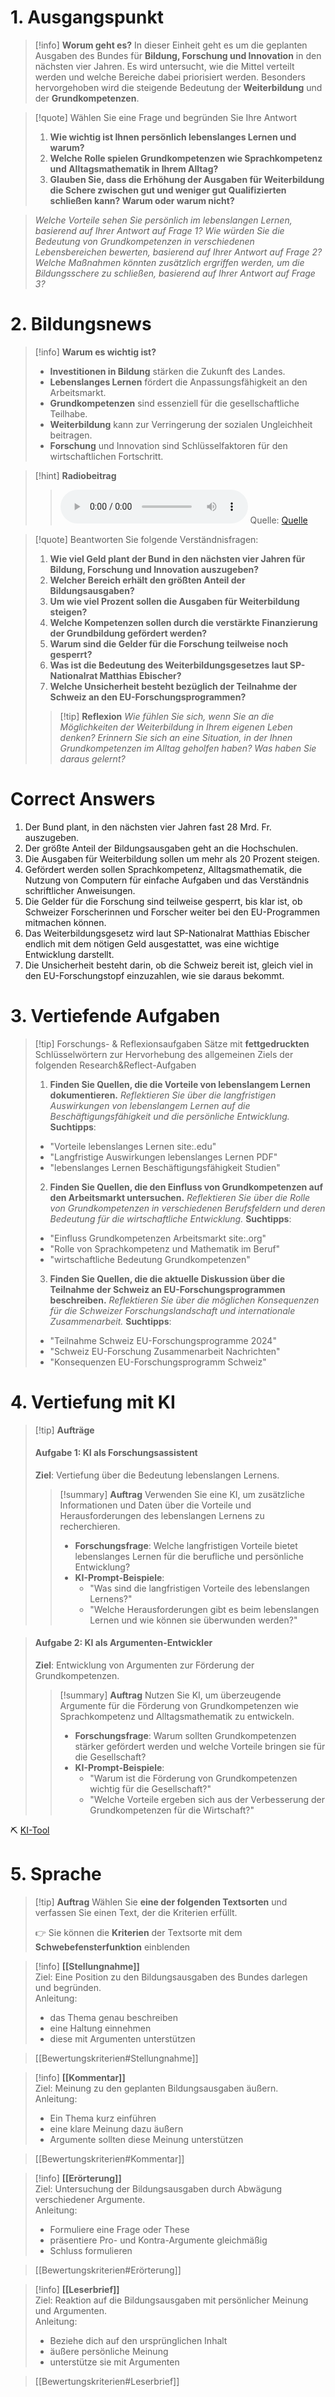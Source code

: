 # 1. Ausgangspunkt
>[!info] **Worum geht es?**
> In dieser Einheit geht es um die geplanten Ausgaben des Bundes für **Bildung, Forschung und Innovation** in den nächsten vier Jahren. Es wird untersucht, wie die Mittel verteilt werden und welche Bereiche dabei priorisiert werden. Besonders hervorgehoben wird die steigende Bedeutung der **Weiterbildung** und der **Grundkompetenzen**.

>[!quote] Wählen Sie eine Frage und begründen Sie Ihre Antwort
>1. **Wie wichtig ist Ihnen persönlich lebenslanges Lernen und warum?**
>2. **Welche Rolle spielen Grundkompetenzen wie Sprachkompetenz und Alltagsmathematik in Ihrem Alltag?**
>3. **Glauben Sie, dass die Erhöhung der Ausgaben für Weiterbildung die Schere zwischen gut und weniger gut Qualifizierten schließen kann? Warum oder warum nicht?**

>*Welche Vorteile sehen Sie persönlich im lebenslangen Lernen, basierend auf Ihrer Antwort auf Frage 1?*
>*Wie würden Sie die Bedeutung von Grundkompetenzen in verschiedenen Lebensbereichen bewerten, basierend auf Ihrer Antwort auf Frage 2?*
>*Welche Maßnahmen könnten zusätzlich ergriffen werden, um die Bildungsschere zu schließen, basierend auf Ihrer Antwort auf Frage 3?*

# 2. Bildungsnews
>[!info] **Warum es wichtig ist?**
>- **Investitionen in Bildung** stärken die Zukunft des Landes.
>- **Lebenslanges Lernen** fördert die Anpassungsfähigkeit an den Arbeitsmarkt.
>- **Grundkompetenzen** sind essenziell für die gesellschaftliche Teilhabe.
>- **Weiterbildung** kann zur Verringerung der sozialen Ungleichheit beitragen.
>- **Forschung** und Innovation sind Schlüsselfaktoren für den wirtschaftlichen Fortschritt.

>[!hint] **Radiobeitrag**
>><audio controls><source src="https://example.com/audiofile.mp3"></audio>
>>Quelle: [Quelle](https://example.com/source)

>[!quote] Beantworten Sie folgende Verständnisfragen:
>1. **Wie viel Geld plant der Bund in den nächsten vier Jahren für Bildung, Forschung und Innovation auszugeben?**
>2. **Welcher Bereich erhält den größten Anteil der Bildungsausgaben?**
>3. **Um wie viel Prozent sollen die Ausgaben für Weiterbildung steigen?**
>4. **Welche Kompetenzen sollen durch die verstärkte Finanzierung der Grundbildung gefördert werden?**
>5. **Warum sind die Gelder für die Forschung teilweise noch gesperrt?**
>6. **Was ist die Bedeutung des Weiterbildungsgesetzes laut SP-Nationalrat Matthias Ebischer?**
>7. **Welche Unsicherheit besteht bezüglich der Teilnahme der Schweiz an den EU-Forschungsprogrammen?**
>>[!tip] **Reflexion**
>>*Wie fühlen Sie sich, wenn Sie an die Möglichkeiten der Weiterbildung in Ihrem eigenen Leben denken?*
>>*Erinnern Sie sich an eine Situation, in der Ihnen Grundkompetenzen im Alltag geholfen haben? Was haben Sie daraus gelernt?*

# Correct Answers
1. Der Bund plant, in den nächsten vier Jahren fast 28 Mrd. Fr. auszugeben.
2. Der größte Anteil der Bildungsausgaben geht an die Hochschulen.
3. Die Ausgaben für Weiterbildung sollen um mehr als 20 Prozent steigen.
4. Gefördert werden sollen Sprachkompetenz, Alltagsmathematik, die Nutzung von Computern für einfache Aufgaben und das Verständnis schriftlicher Anweisungen.
5. Die Gelder für die Forschung sind teilweise gesperrt, bis klar ist, ob Schweizer Forscherinnen und Forscher weiter bei den EU-Programmen mitmachen können.
6. Das Weiterbildungsgesetz wird laut SP-Nationalrat Matthias Ebischer endlich mit dem nötigen Geld ausgestattet, was eine wichtige Entwicklung darstellt.
7. Die Unsicherheit besteht darin, ob die Schweiz bereit ist, gleich viel in den EU-Forschungstopf einzuzahlen, wie sie daraus bekommt.

# 3. Vertiefende Aufgaben
>[!tip] Forschungs- & Reflexionsaufgaben
>Sätze mit **fettgedruckten** Schlüsselwörtern zur Hervorhebung des allgemeinen Ziels der folgenden Research&Reflect-Aufgaben
>1. **Finden Sie Quellen, die die Vorteile von lebenslangem Lernen dokumentieren.** *Reflektieren Sie über die langfristigen Auswirkungen von lebenslangem Lernen auf die Beschäftigungsfähigkeit und die persönliche Entwicklung.*
>**Suchtipps**: 
>  - "Vorteile lebenslanges Lernen site:.edu"
>  - "Langfristige Auswirkungen lebenslanges Lernen PDF"
>  - "lebenslanges Lernen Beschäftigungsfähigkeit Studien"
>2. **Finden Sie Quellen, die den Einfluss von Grundkompetenzen auf den Arbeitsmarkt untersuchen.** *Reflektieren Sie über die Rolle von Grundkompetenzen in verschiedenen Berufsfeldern und deren Bedeutung für die wirtschaftliche Entwicklung.*
>**Suchtipps**:
>  - "Einfluss Grundkompetenzen Arbeitsmarkt site:.org"
>  - "Rolle von Sprachkompetenz und Mathematik im Beruf"
>  - "wirtschaftliche Bedeutung Grundkompetenzen"
>3. **Finden Sie Quellen, die die aktuelle Diskussion über die Teilnahme der Schweiz an EU-Forschungsprogrammen beschreiben.** *Reflektieren Sie über die möglichen Konsequenzen für die Schweizer Forschungslandschaft und internationale Zusammenarbeit.*
>**Suchtipps**:
>  - "Teilnahme Schweiz EU-Forschungsprogramme 2024"
>  - "Schweiz EU-Forschung Zusammenarbeit Nachrichten"
>  - "Konsequenzen EU-Forschungsprogramm Schweiz"

# 4. Vertiefung mit KI
>[!tip] **Aufträge**
>#### Aufgabe 1: **KI als Forschungsassistent**
> **Ziel**: Vertiefung über die Bedeutung lebenslangen Lernens.
>>[!summary] **Auftrag**
>>Verwenden Sie eine KI, um zusätzliche Informationen und Daten über die Vorteile und Herausforderungen des lebenslangen Lernens zu recherchieren.
>> - **Forschungsfrage**: Welche langfristigen Vorteile bietet lebenslanges Lernen für die berufliche und persönliche Entwicklung?
>> - **KI-Prompt-Beispiele**:
>>     - "Was sind die langfristigen Vorteile des lebenslangen Lernens?"
>>     - "Welche Herausforderungen gibt es beim lebenslangen Lernen und wie können sie überwunden werden?"

>#### Aufgabe 2: **KI als Argumenten-Entwickler**
> **Ziel**: Entwicklung von Argumenten zur Förderung der Grundkompetenzen.
>>[!summary] **Auftrag** 
>> Nutzen Sie KI, um überzeugende Argumente für die Förderung von Grundkompetenzen wie Sprachkompetenz und Alltagsmathematik zu entwickeln.
>> - **Forschungsfrage**: Warum sollten Grundkompetenzen stärker gefördert werden und welche Vorteile bringen sie für die Gesellschaft?
>> - **KI-Prompt-Beispiele**:
>>     - "Warum ist die Förderung von Grundkompetenzen wichtig für die Gesellschaft?"
>>     - "Welche Vorteile ergeben sich aus der Verbesserung der Grundkompetenzen für die Wirtschaft?"

⛏ [KI-Tool](https://tools.fobizz.com/go)

# 5. Sprache
>[!tip] **Auftrag**
>Wählen Sie **eine der folgenden Textsorten** und verfassen Sie einen Text, der die Kriterien erfüllt.
>
>👉 Sie können die **Kriterien** der Textsorte mit dem **Schwebefensterfunktion** einblenden

>[!info] **[[Stellungnahme]]**  
>Ziel: Eine Position zu den Bildungsausgaben des Bundes darlegen und begründen.  
>Anleitung:  
>- das Thema genau beschreiben
>- eine Haltung einnehmen
>- diese mit Argumenten unterstützen

>[[Bewertungskriterien#Stellungnahme]]

>[!info] **[[Kommentar]]**  
>Ziel: Meinung zu den geplanten Bildungsausgaben äußern.  
>Anleitung:  
>- Ein Thema kurz einführen
>- eine klare Meinung dazu äußern
>- Argumente sollten diese Meinung unterstützen

>[[Bewertungskriterien#Kommentar]]

>[!info] **[[Erörterung]]**  
>Ziel: Untersuchung der Bildungsausgaben durch Abwägung verschiedener Argumente.  
>Anleitung:  
>- Formuliere eine Frage oder These
>- präsentiere Pro- und Kontra-Argumente gleichmäßig
>- Schluss formulieren

>[[Bewertungskriterien#Erörterung]]

>[!info] **[[Leserbrief]]**  
>Ziel: Reaktion auf die Bildungsausgaben mit persönlicher Meinung und Argumenten.  
>Anleitung:  
>- Beziehe dich auf den ursprünglichen Inhalt
>- äußere persönliche Meinung
>- unterstütze sie mit Argumenten

>[[Bewertungskriterien#Leserbrief]]
